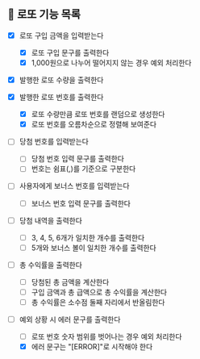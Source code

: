 ## 🎰 로또 기능 목록

- [x] 로또 구입 금액을 입력받는다

  - [x] 로또 구입 문구를 출력한다
  - [x] 1,000원으로 나누어 떨어지지 않는 경우 예외 처리한다

- [x] 발행한 로또 수량을 출력한다

- [x] 발행한 로또 번호를 출력한다

  - [x] 로또 수량만큼 로또 번호를 랜덤으로 생성한다
  - [x] 로또 번호를 오름차순으로 정렬해 보여준다

- [ ] 당첨 번호를 입력받는다

  - [ ] 당첨 번호 입력 문구를 출력한다
  - [ ] 번호는 쉼표(,)를 기준으로 구분한다

- [ ] 사용자에게 보너스 번호를 입력받는다

  - [ ] 보너스 번호 입력 문구를 출력한다

- [ ] 당첨 내역을 출력한다

  - [ ] 3, 4, 5, 6개가 일치한 개수를 출력한다
  - [ ] 5개와 보너스 볼이 일치한 개수를 출력한다

- [ ] 총 수익률을 출력한다

  - [ ] 당첨된 총 금액을 계산한다
  - [ ] 구입 금액과 총 급액으로 총 수익률을 계산한다
  - [ ] 총 수익률은 소수점 둘째 자리에서 반올림한다

- [ ] 예외 상황 시 에러 문구를 출력한다

  - [ ] 로또 번호 숫자 범위를 벗어나는 경우 예외 처리한다
  - [x] 에러 문구는 "[ERROR]"로 시작해야 한다
